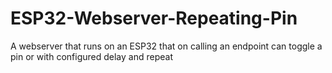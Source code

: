 # ESP32-Webserver-Repeating-Pin
 A webserver that runs on an ESP32 that on calling an endpoint can toggle a pin or with configured delay and repeat
